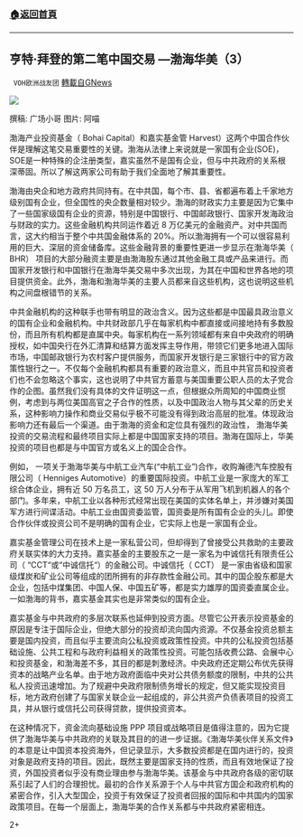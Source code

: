 ###  [:house:返回首頁](https://github.com/ourhimalayas/txt)
---

## 亨特·拜登的第二笔中国交易 —渤海华美（3）
` VOH欧洲战友团` [轉載自GNews](https://gnews.org/zh-hans/454575/)

![]()![](https://gnews-media-offload.s3.amazonaws.com/wp-content/uploads/2020/10/25193526/g13.jpg)


撰稿: 广场小哥 图片: 阿喵

渤海产业投资基金（ Bohai Capital）和嘉实基金管 Harvest）这两个中国合作伙伴是理解这笔交易重要性的关键。渤海从法律上来说就是一家国有企业(SOE)， SOE是一种特殊的企注册类型，嘉实虽然不是国有企业，但与中共政府的关系根深蒂固。所以了解这两家公司有助于我们全面地了解其重要性。

渤海由央企和地方政府共同持有。在中共国，每个市、县、省都遍布着上千家地方级别国有企业，但全国性的央企数量相对较少。渤海的财政实力主要是因为它集中了一些国家级国有企业的资源，特别是中国银行、中国邮政银行、国家开发海政治与财政的实力。这些金融机构共同运作着近 8 万亿美元的金融资产。对中共国而言，这大约相当于整个中共国金融体系的 20%。所以渤海拥有一个可以很容易利用的巨大、深层的资金储备库。这些金融背景的重要性更进一步显示在渤海华美（ BHR） 项目的大部分融资主要是由渤海股东通过其他金融工具或产品来进行。而国家开发银行和中国银行在渤海华美交易中多次出现，为其在中国和世界各地的项目提供资金。此外，渤海和渤海华美的主要人员都来自这些机构，这也说明这些机构之间盘根错节的关系。

中共金融机构的这种联手也带有明显的政治含义。因为这些都是中国最具政治意义的国有企业和金融机构。中共财政部几乎在每家机构中都直接或间接地持有多数股份，而且所有机构都是直属中央。每家机构在一系列领域都有来自中央政府的明确授权，如中国央行在外汇清算和结算方面发挥主导作用，带领它们更多地进入国际市场，中国邮政银行为农村客户提供服务，而国家开发银行是三家银行中的官方政策性银行之一。不仅每个金融机构都具有重要的政治意义，而且中共官员和投资者们也不会忽略这个事实，这也说明了中共官方蓄意与美国重要公职人员的太子党合作的企图。虽然我们没有具体的文件证明这一点，但根据众所周知的中国商业惯例，考虑到与两位美国高官之子合作的性质，以及中国政治人物与其父辈的历史关系，这种影响力操作和商业交易似乎极不可能没有得到政治高层的批准。体现政治影响力还有最后一个渠道。由于渤海的资金和定位具有强烈的政治性， 渤海华美投资的交易流程和最终项目实际上都是中国国家支持的项目。渤海在国际上，华美投资的项目也都是与中国官方或名义上的国企合作。

例如， 一项关于渤海华美与中航工业汽车(“中航工业”)合作，收购瀚德汽车控股有限公司（ Henniges Automotive）的重要国际投资。中航工业是一家庞大的军工综合体企业，拥有近 50 万名员工，这 50 万人分布于从军用飞机到机器人的各个部门。多年来，中航工业以各种形式经常出现在美国的实体名单上，并涉嫌对美国军方进行间谍活动。中航工业由国资委监管，国资委是所有国有企业的头儿。即使合作伙伴或投资公司不是明确的国有企业，它实际上也是一家国有企业。

嘉实基金管理公司在技术上是一家私营公司，但却得到了曾接受公共救助的主要政府关联实体的大力支持。嘉实基金的主要股东之一是一家名为中诚信托有限责任公司（ “CCT“或“中诚信托“）的金融公司。中诚信托（ CCT） 是一家由省级和国家级煤炭和矿业公司等组成的团所拥有的非存款性金融公司。其中的国企股东都是大企业，包括中煤集团、中国人保、中国五矿等，都是实力雄厚的国资委直属企业。一如渤海的背书，嘉实基金其实也是非常类似的国有企业。

嘉实基金与中共政府的多层次联系也延伸到投资方面。尽管它公开表示投资基金的原因是专注于国际企业，但绝大部分的投资却流向国内资源。不仅基金投资总额主要是国内投资，而且似乎主要流向公私投资或政策性投资。中共的公私投资包括基础设施、公共工程和与政府利益相关的政策性投资。可能包括收费公路、会展中心和投资基金，和渤海差不多，其目的都是刺激经济。中央政府还定期公布优先获得资本的战略产业名单。由于地方政府面临中央对公共债务额度的限制，中共的公共私人投资迅速增加。为了规避中央政府限制债务增长的规定，但又能实现投资目标，地方政府创建了与国家关联企业一起组成的，非公共资产负债表项目的投资工具，并从银行或信托公司获得贷款，提供投资资本。

在这种情况下，资金流向基础设施 PPP 项目或战略项目是值得注意的，因为它提供了渤海华美与中共政府的关联及其目的的进一步证据。《渤海华美伙伴关系文件》的本意是让中国资本投资海外，但记录显示，大多数投资都是在国内进行的，投资对象是政府支持的项目。因此，既然主要是国家支持的性质，而且有效地保证了投资，外国投资者似乎没有商业理由参与渤海华美。该基金与中共政府各级的密切联系引起了人们的合理担忧。最初的合作关系源于个人与中共官方国企和政府机构的紧密合作，引入大型国企，投资于有效保证了投资者回报的国际和中共国内的国家政策项目。在每一个层面上，渤海华美的合作关系都与中共政府紧密相连。

2+
